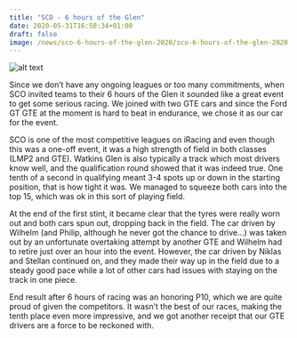 ```yaml
---
title: "SCO - 6 hours of the Glen"
date: 2020-05-31T16:50:34+01:00
draft: false
image: /news/sco-6-hours-of-the-glen-2020/sco-6-hours-of-the-glen-2020.png
---
```

![alt text](/news/sco-6-hours-of-the-glen-2020/sco-6-hours-of-the-glen-2020.png)

Since we don’t have any ongoing leagues or too many commitments, when SCO invited teams to their 6 hours of the Glen it sounded like a great event to get some serious racing. We joined with two GTE cars and since the Ford GT GTE at the moment is hard to beat in endurance, we chose it as our car for the event.

SCO is one of the most competitive leagues on iRacing and even though this was a one-off event, it was a high strength of field in both classes (LMP2 and GTE). Watkins Glen is also typically a track which most drivers know well, and the qualification round showed that it was indeed true. One tenth of a second in qualifying meant 3-4 spots up or down in the starting position, that is how tight it was. We managed to squeeze both cars into the top 15, which was ok in this sort of playing field.

At the end of the first stint, it became clear that the tyres were really worn out and both cars spun out, dropping back in the field. The car driven by Wilhelm (and Philip, although he never got the chance to drive…) was taken out by an unfortunate overtaking attempt by another GTE and Wilhelm had to retire just over an hour into the event. However, the car driven by Niklas and Stellan continued on, and they made their way up in the field due to a steady good pace while a lot of other cars had issues with staying on the track in one piece.

End result after 6 hours of racing was an honoring P10, which we are quite proud of given the competitors. It wasn’t the best of our races, making the tenth place even more impressive, and we got another receipt that our GTE drivers are a force to be reckoned with.
